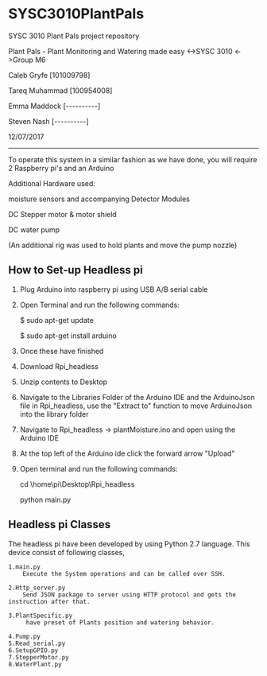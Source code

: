 # SYSC3010PlantPals
SYSC 3010 Plant Pals project repository

Plant Pals - Plant Monitoring and Watering made easy
	 <->SYSC 3010
	<->Group M6

Caleb Gryfe            [101009798]

Tareq Muhammad         [100954008]

Emma Maddock           [----------]

Steven Nash            [----------]

12/07/2017

------------------------------------------------------------------------------------------------------------------------------
To operate this system in a similar fashion as we have done, you will require 2 Raspberry pi's and an Arduino

Additional Hardware used:

moisture sensors and accompanying Detector Modules

DC Stepper motor & motor shield

DC water pump

(An additional rig was used to hold plants and move the pump nozzle)


How to Set-up Headless pi
--------------------------
1.  Plug Arduino into raspberry pi using USB A/B serial cable
2.  Open Terminal and run the following commands:

	$ sudo apt-get update
	
	$ sudo apt-get install arduino
	
3.  Once these have finished
4.  Download Rpi_headless
5.  Unzip contents to Desktop
6.  Navigate to the Libraries Folder of the Arduino IDE and the ArduinoJson file in Rpi_headless, use the "Extract to"
    function to move ArduinoJson into the library folder
7.  Navigate to Rpi_headless -> plantMoisture.ino and open using the Arduino IDE
8.  At the top left of the Arduino ide click the forward arrow "Upload"
9.  Open terminal and run the following commands:

      cd \home\pi\Desktop\Rpi_headless
      
      python main.py
  

Headless pi Classes 
--------------------------
The headless pi have been developed  by using Python 2.7 language.
This device consist of following classes,

	1.main.py
		Execute the System operations and can be called over SSH.  
		
	2.Http_server.py
		Send JSON package to server using HTTP protocol and gets the instruction after that.
		  
	3.PlantSpecific.py
		 have preset of Plants position and watering behavior.
		
	4.Pump.py
	5.Read_serial.py
	6.SetupGPIO.py
	7.StepperMotor.py	
	8.WaterPlant.py	